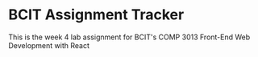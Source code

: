 # BCIT Assignment Tracker

This is the week 4 lab assignment for BCIT's COMP 3013 Front-End Web Development with React
